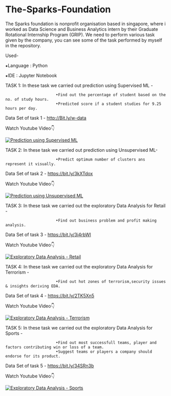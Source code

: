 # The-Sparks-Foundation
The Sparks foundation is nonprofit organisation based in singapore, where i worked as Data Science and Business Analytics intern by their Graduate Rotational Internship Program (GRIP). 
We need to perform various task given by the company, you can see some of the task performed by myself in the repository.


Used-

⁕Language : Python

⁕IDE : Jupyter Notebook



TASK 1: In these task we carried out prediction using Supervised ML - 

                          •Find out the percentage of student based on the no. of study hours.
                          •Predicted score if a student studies for 9.25 hours per day.
Data Set of task 1 - http://Bit.ly/w-data

Watch Youtube Video👇

[![ Prediction using Supervised ML](https://img.youtube.com/vi/Rqkc4WnXFgg/0.jpg)](https://www.youtube.com/watch?v=Rqkc4WnXFgg)




TASK 2: In these task we carried out prediction using Unsupervised ML-

                          •Predict optimum number of clusters ans represent it visually.
Data Set of task 2 - https://bit.ly/3kXTdox

Watch Youtube Video👇

[![Prediction using Unsupervised ML ](https://img.youtube.com/vi/-0r5axvilYs/0.jpg)](https://www.youtube.com/watch?v=-0r5axvilYs)




TASK 3: In these task we carried out the exploratory Data Analysis for Retail - 

                          •Find out business problem and profit making analysis.
Data Set of task 3 - https://bit.ly/3i4rbWl

Watch Youtube Video👇

[![Exploratory Data Analysis - Retail ](https://img.youtube.com/vi/dV1-tqsq_0s/0.jpg)](https://www.youtube.com/watch?v=dV1-tqsq_0s)




TASK 4: In these task we carried out the exploratory Data Analysis for Terrorism - 

                          •Find out hot zones of terrorism,security issues & insights deriving EDA.
Data Set of task 4 - https://bit.ly/2TK5Xn5

Watch Youtube Video👇

[![Exploratory Data Analysis - Terrorism ](https://img.youtube.com/vi/wEHQ2DqtWjw/0.jpg)](https://www.youtube.com/watch?v=wEHQ2DqtWjw)




TASK 5: In these task we carried out the exploratory Data Analysis for Sports - 

                          •Find out most successfull teams, player and factors contributing win or loss of a team.
                          •Suggest teams or players a company should endorse for its product.
Data Set of task 5 - https://bit.ly/34SRn3b

Watch Youtube Video👇

[![Exploratory Data Analysis - Sports ](https://img.youtube.com/vi/7_VgctmW7EE/0.jpg)](https://www.youtube.com/watch?v=7_VgctmW7EE)


